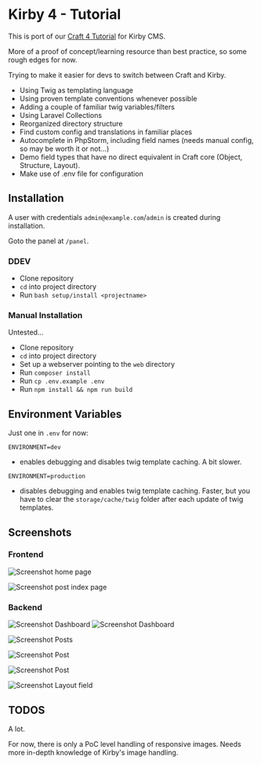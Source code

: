 # Kirby 4 - Tutorial

This is port of our [Craft 4 Tutorial](https://github.com/wsydney76/craft4-tutorial) for Kirby CMS.

More of a proof of concept/learning resource than best practice, so some rough edges for now.

Trying to make it easier for devs to switch between Craft and Kirby.

* Using Twig as templating language
* Using proven template conventions whenever possible
* Adding a couple of familiar twig variables/filters
* Using Laravel Collections
* Reorganized directory structure
* Find custom config and translations in familiar places
* Autocomplete in PhpStorm, including field names (needs manual config, so may be worth it or not...)
* Demo field types that have no direct equivalent in Craft core (Object, Structure, Layout).
* Make use of .env file for configuration

## Installation

A user with credentials `admin@example.com`/`admin` is created during installation.

Goto the panel at `/panel`.

### DDEV

* Clone repository
* `cd` into project directory
* Run `bash setup/install <projectname>`

### Manual Installation

Untested...

* Clone repository
* `cd` into project directory
* Set up a webserver pointing to the `web` directory
* Run `composer install`
* Run `cp .env.example .env`
* Run `npm install && npm run build`

## Environment Variables

Just one in `.env` for now:

`ENVIRONMENT=dev` 

* enables debugging and disables twig template caching. A bit slower.


`ENVIRONMENT=production` 

* disables debugging and enables twig template caching. Faster, but you have to clear the `storage/cache/twig` folder after each update of twig templates.

## Screenshots

### Frontend

![Screenshot home page](/screenshot-home.jpg)

![Screenshot post index page](/screenshot-posts.jpg)

### Backend

![Screenshot Dashboard](/screenshot-dashboard.jpg)
![Screenshot Dashboard](/screenshot-dashboard2.jpg)

![Screenshot Posts](/screenshot-posts-backend.jpg)

![Screenshot Post](/screenshot-post-backend.jpg)

![Screenshot Post](/screenshot-post2-backend.jpg)

![Screenshot Layout field](/screenshot-layout.jpg)

## TODOS

A lot.

For now, there is only a PoC level handling of responsive images. Needs more in-depth knowledge of Kirby's image handling.
